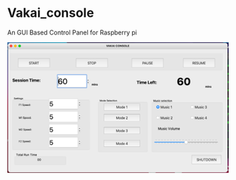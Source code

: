 # Vakai_console
An GUI Based Control Panel for Raspberry pi
<p align="center">
  <img src="https://raw.githubusercontent.com/deepayannandy/Vakai_console/master/Screenshot%202021-02-02%20at%2012.56.21%20AM.png" width="640" title="hover text">
</p>
